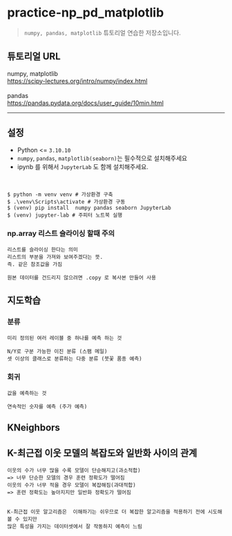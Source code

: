 # practice-np_pd_matplotlib
> `numpy, pandas, matplotlib` 튜토리얼 연습한 저장소입니다.

## 튜토리얼 URL
numpy, matplotlib
<br>
<https://scipy-lectures.org/intro/numpy/index.html>
<br><br>
pandas
<br>
<https://pandas.pydata.org/docs/user_guide/10min.html>
<br/>

<hr>

## 설정
* Python <= `3.10.10`
* `numpy`, `pandas`, `matplotlib(seaborn)`는 필수적으로 설치해주세요
* ipynb 를 위해서 `JupyterLab` 도 함께 설치해주세요.

<br>

```shell
$ python -m venv venv # 가상환경 구축
$ .\venv\Scripts\activate # 가상환경 구동
$ (venv) pip install  numpy pandas seaborn JupyterLab
$ (venv) jupyter-lab # 주피터 노트북 실행
```

### np.array 리스트 슬라이싱 할때 주의
    리스트를 슬라이싱 한다는 의미
    리스트의 부분을 가져와 보여주겠다는 뜻.
    즉. 같은 참조값을 가짐

    원본 데이터를 건드리지 않으려면 .copy 로 복사본 만들어 사용
    

## 지도학습
### 분류
    미리 정의된 여러 레이블 중 하나를 예측 하는 것
    
    N/Y로 구분 가능한 이진 분류 (스팸 메일)
    셋 이상의 클래스로 분류하는 다중 분류 (붓꽃 품종 예측)


### 회귀
    값을 예측하는 것

    연속적인 숫자를 예측 (주가 예측)
 
 
## KNeighbors
## K-최근접 이웃 모델의 복잡도와 일반화 사이의 관계
    이웃의 수가 너무 많을 수록 모델이 단순해지고(과소적합)
    => 너무 단순한 모델의 경우 훈련 정확도가 떨어짐
    이웃의 수가 너무 적을 경우 모델이 복잡해짐(과대적합)
    => 훈련 정확도는 높아지지만 일반화 정확도가 떨어짐


    K-최근접 이웃 알고리즘은  이해하기는 쉬우므로 더 복잡한 알고리즘을 적용하기 전에 시도해볼 수 있지만
    많은 특성을 가지는 데이터셋에서 잘 작동하지 예측이 느림



    
